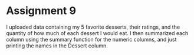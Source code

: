 # Assignment 9
I uploaded data containing my 5 favorite desserts, their ratings, and the quantity of how much of each dessert I would eat. I then summarized each column using the summary function for the numeric columns, and just printing the names in the Dessert column. 
